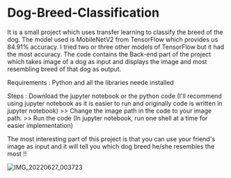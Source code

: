 # Dog-Breed-Classification

It is a small project which uses transfer learning to classify the breed of the dog. The model used is MobileNetV2 from TensorFlow which provides us 84.91% accuracy. I tried two or three other models of TensorFlow but it had the most accuracy. 
The code contains the Back-end part of the project which takes image of a dog as input and displays the image and most resembling breed of that dog as output. 

Requirements : Python and all the libraries neede installed 

Steps : Download the jupyter notebook or the python code (I'll recommend using jupyter notebook as it is easier to run and originally code is written in jupyter notebook) >> Change the image path in the code to your image path. >> Run the code (In jupyter notebook, run one shell at a time for easier implementation)

The most interesting part of this project is that you can use your friend's image as input and it will tell you which dog breed he/she resembles the most !!

![IMG_20220627_003723](https://user-images.githubusercontent.com/76936122/186971189-117d023a-d23a-4d8b-8ca4-50481008f4d9.jpg)
